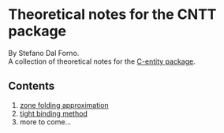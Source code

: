 # Theoretical notes for the CNTT package

By Stefano Dal Forno.  
A collection of theoretical notes for the [C-entity package](https://github.com/t3n0/cntt).

## Contents

1. [zone folding approximation](./01.zone_folding.md)
2. [tight binding method](./02.tight_binding.md)
3. more to come...
